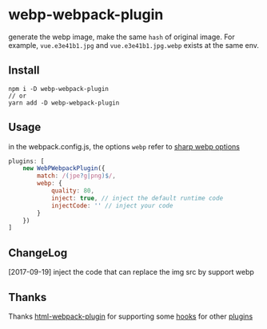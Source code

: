 # webp-webpack-plugin

generate the webp image, make the same `hash` of original image. For example, `vue.e3e41b1.jpg` and `vue.e3e41b1.jpg.webp` exists at the same env.

## Install

```npm
npm i -D webp-webpack-plugin 
// or
yarn add -D webp-webpack-plugin
```

## Usage

in the webpack.config.js, the options `webp` refer to [sharp webp options](http://sharp.dimens.io/en/stable/api-output/#webp) 

```javascript
plugins: [
    new WebPWebpackPlugin({
        match: /(jpe?g|png)$/,
        webp: {
            quality: 80,
            inject: true, // inject the default runtime code
            injectCode: '' // inject your code
        }
    })
]
```

## ChangeLog

[2017-09-19] inject the code that can replace the img src by support webp

## Thanks 

Thanks [html-webpack-plugin](https://github.com/jantimon/html-webpack-plugin) for supporting some [hooks](https://github.com/jantimon/html-webpack-plugin#events) for other [plugins](https://github.com/webpack/docs/wiki/plugins)




